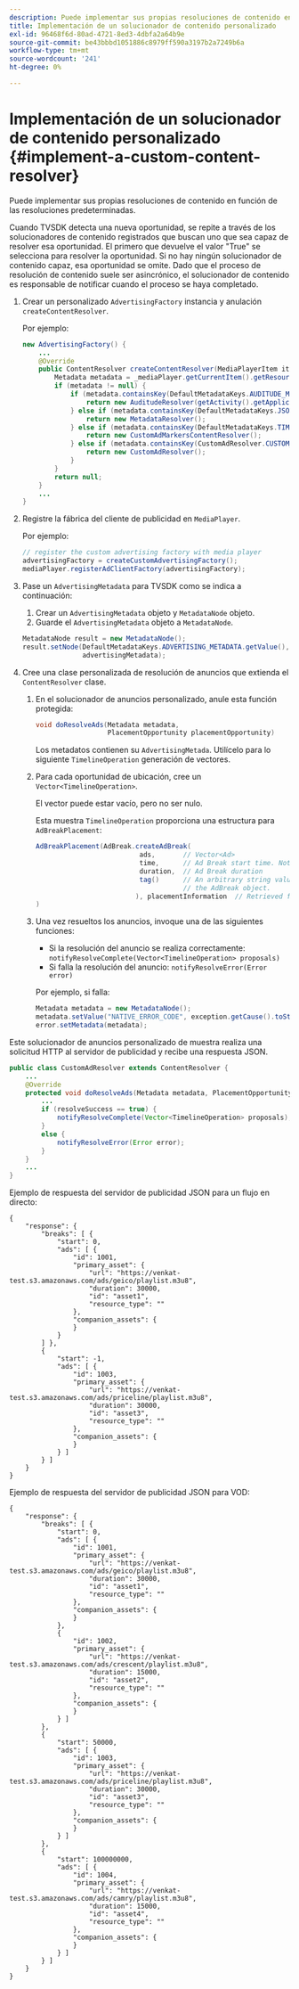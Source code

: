 ```yaml
---
description: Puede implementar sus propias resoluciones de contenido en función de las resoluciones predeterminadas.
title: Implementación de un solucionador de contenido personalizado
exl-id: 96468f6d-80ad-4721-8ed3-4dbfa2a64b9e
source-git-commit: be43bbbd1051886c8979ff590a3197b2a7249b6a
workflow-type: tm+mt
source-wordcount: '241'
ht-degree: 0%

---
```


# Implementación de un solucionador de contenido personalizado {#implement-a-custom-content-resolver}

Puede implementar sus propias resoluciones de contenido en función de las resoluciones predeterminadas.

Cuando TVSDK detecta una nueva oportunidad, se repite a través de los solucionadores de contenido registrados que buscan uno que sea capaz de resolver esa oportunidad. El primero que devuelve el valor &quot;True&quot; se selecciona para resolver la oportunidad. Si no hay ningún solucionador de contenido capaz, esa oportunidad se omite. Dado que el proceso de resolución de contenido suele ser asincrónico, el solucionador de contenido es responsable de notificar cuando el proceso se haya completado.

1. Crear un personalizado `AdvertisingFactory` instancia y anulación `createContentResolver`.

   Por ejemplo:

   ```java
   new AdvertisingFactory() { 
       ... 
       @Override 
       public ContentResolver createContentResolver(MediaPlayerItem item) { 
           Metadata metadata = _mediaPlayer.getCurrentItem().getResource().getMetadata(); 
           if (metadata != null) { 
               if (metadata.containsKey(DefaultMetadataKeys.AUDITUDE_METADATA_KEY.getValue())) { 
                   return new AuditudeResolver(getActivity().getApplicationContext()); 
               } else if (metadata.containsKey(DefaultMetadataKeys.JSON_METADATA_KEY.getValue())) { 
                   return new MetadataResolver(); 
               } else if (metadata.containsKey(DefaultMetadataKeys.TIME_RANGES_METADATA_KEY.getValue())) { 
                   return new CustomAdMarkersContentResolver(); 
               } else if (metadata.containsKey(CustomAdResolver.CUSTOM_METADATA_KEY)) { 
                   return new CustomAdResolver(); 
               } 
           } 
           return null; 
       } 
       ... 
   }
   ```

1. Registre la fábrica del cliente de publicidad en `MediaPlayer`.

   Por ejemplo:

   ```java
   // register the custom advertising factory with media player 
   advertisingFactory = createCustomAdvertisingFactory(); 
   mediaPlayer.registerAdClientFactory(advertisingFactory);
   ```

1. Pase un `AdvertisingMetadata` para TVSDK como se indica a continuación:
   1. Crear un `AdvertisingMetadata` objeto y `MetadataNode` objeto.
   1. Guarde el `AdvertisingMetadata` objeto a `MetadataNode`.

   ```java
   MetadataNode result = new MetadataNode(); 
   result.setNode(DefaultMetadataKeys.ADVERTISING_METADATA.getValue(),  
                  advertisingMetadata);
   ```

1. Cree una clase personalizada de resolución de anuncios que extienda el `ContentResolver` clase.
   1. En el solucionador de anuncios personalizado, anule esta función protegida:

      ```java
      void doResolveAds(Metadata metadata,  
                        PlacementOpportunity placementOpportunity)
      ```

      Los metadatos contienen su `AdvertisingMetada`. Utilícelo para lo siguiente `TimelineOperation` generación de vectores.

   1. Para cada oportunidad de ubicación, cree un `Vector<TimelineOperation>`.

      El vector puede estar vacío, pero no ser nulo.

      Esta muestra `TimelineOperation` proporciona una estructura para `AdBreakPlacement`:

      ```java
      AdBreakPlacement(AdBreak.createAdBreak( 
                                ads,       // Vector<Ad> 
                                time,      // Ad Break start time. Note: local time on the timeline 
                                duration,  // Ad Break duration 
                                tag()      // An arbitrary string value that can be attached to  
                                           // the AdBreak object. 
                               ), placementInformation  // Retrieved from PlacementOpportunity 
      )
      ```

   1. Una vez resueltos los anuncios, invoque una de las siguientes funciones:

      * Si la resolución del anuncio se realiza correctamente: `notifyResolveComplete(Vector<TimelineOperation> proposals)`
      * Si falla la resolución del anuncio: `notifyResolveError(Error error)`

      Por ejemplo, si falla:

      ```java
      Metadata metadata = new MetadataNode(); 
      metadata.setValue("NATIVE_ERROR_CODE", exception.getCause().toString()); 
      error.setMetadata(metadata);
      ```


<!--<a id="example_4F0D7692A92E480A835D6FDBEDBE75E7"></a>-->

Este solucionador de anuncios personalizado de muestra realiza una solicitud HTTP al servidor de publicidad y recibe una respuesta JSON.

```java
public class CustomAdResolver extends ContentResolver { 
    ... 
    @Override 
    protected void doResolveAds(Metadata metadata, PlacementOpportunity placementOpportunity) { 
        ... 
        if (resolveSuccess == true) { 
            notifyResolveComplete(Vector<TimelineOperation> proposals); 
        } 
        else { 
            notifyResolveError(Error error); 
        } 
    } 
    ... 
}
```

Ejemplo de respuesta del servidor de publicidad JSON para un flujo en directo:

```
{     
    "response": { 
        "breaks": [ { 
            "start": 0, 
            "ads": [ { 
                "id": 1001, 
                "primary_asset": { 
                    "url": "https://venkat-test.s3.amazonaws.com/ads/geico/playlist.m3u8", 
                    "duration": 30000, 
                    "id": "asset1", 
                    "resource_type": "" 
                }, 
                "companion_assets": { 
                } 
            } 
        ] }, 
        { 
            "start": -1, 
            "ads": [ { 
                "id": 1003, 
                "primary_asset": { 
                    "url": "https://venkat-test.s3.amazonaws.com/ads/priceline/playlist.m3u8", 
                    "duration": 30000, 
                    "id": "asset3", 
                    "resource_type": "" 
                }, 
                "companion_assets": { 
                } 
            } ] 
        } ] 
    } 
} 
```

Ejemplo de respuesta del servidor de publicidad JSON para VOD:

```
{     
    "response": { 
        "breaks": [ { 
            "start": 0, 
            "ads": [ { 
                "id": 1001, 
                "primary_asset": { 
                    "url": "https://venkat-test.s3.amazonaws.com/ads/geico/playlist.m3u8", 
                    "duration": 30000, 
                    "id": "asset1", 
                    "resource_type": "" 
                }, 
                "companion_assets": {  
                } 
            }, 
            { 
                "id": 1002, 
                "primary_asset": { 
                    "url": "https://venkat-test.s3.amazonaws.com/ads/crescent/playlist.m3u8", 
                    "duration": 15000, 
                    "id": "asset2", 
                    "resource_type": "" 
                }, 
                "companion_assets": { 
                } 
            } ] 
        }, 
        { 
            "start": 50000, 
            "ads": [ { 
                "id": 1003, 
                "primary_asset": { 
                    "url": "https://venkat-test.s3.amazonaws.com/ads/priceline/playlist.m3u8", 
                    "duration": 30000, 
                    "id": "asset3", 
                    "resource_type": "" 
                }, 
                "companion_assets": { 
                } 
            } ] 
        }, 
        { 
            "start": 100000000, 
            "ads": [ { 
                "id": 1004, 
                "primary_asset": { 
                    "url": "https://venkat-test.s3.amazonaws.com/ads/camry/playlist.m3u8", 
                    "duration": 15000, 
                    "id": "asset4", 
                    "resource_type": "" 
                }, 
                "companion_assets": { 
                } 
            } ] 
        } ] 
    } 
} 
```
